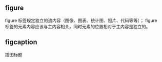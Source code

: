## figure
figure 标签规定独立的流内容（图像、图表、统计图、照片、代码等等）；
figure 标签的元素内容应该与主内容相关，同时元素的位置相对于主内容是独立的。
## figcaption
插图标题